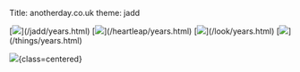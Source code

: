 Title: anotherday.co.uk
theme: jadd

<span class="front">
[<img src='/static/images/covers/jadd.png'/>](/jadd/years.html)
</span>
<span class="front">
[<img src='/static/images/covers/heartleap.png'/>](/heartleap/years.html)
</span>
<span class="front">
[<img src='/static/images/covers/look.png'/>](/look/years.html)
</span>
<span class="front">
[<img src='/static/images/covers/things.png'/>](/things/years.html)
</span>

[<img src='/static/images/news/news.jpg'/>](news/news.html){class=centered}
